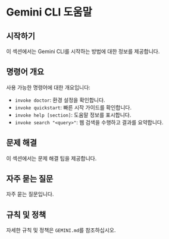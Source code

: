 # Gemini CLI 도움말

## 시작하기

이 섹션에서는 Gemini CLI를 시작하는 방법에 대한 정보를 제공합니다.

## 명령어 개요

사용 가능한 명령어에 대한 개요입니다:

* `invoke doctor`: 환경 설정을 확인합니다.
* `invoke quickstart`: 빠른 시작 가이드를 확인합니다.
* `invoke help [section]`: 도움말 정보를 표시합니다.
* `invoke search "<query>"`: 웹 검색을 수행하고 결과를 요약합니다.

## 문제 해결

이 섹션에서는 문제 해결 팁을 제공합니다.

## 자주 묻는 질문

자주 묻는 질문입니다.

## 규칙 및 정책

자세한 규칙 및 정책은 `GEMINI.md`를 참조하십시오.